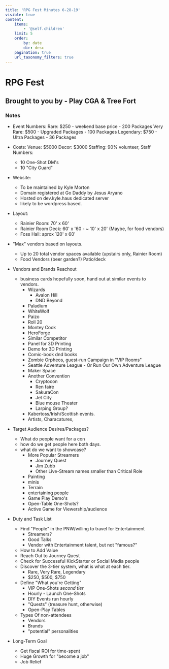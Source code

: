 ```yaml
---
title: 'RPG Fest Minutes 6-28-19'
visible: true
content:
    items:
        - '@self.children'
    limit: 5
    order:
        by: date
        dir: desc
    pagination: true
    url_taxonomy_filters: true
---
```


# RPG Fest
## Brought to you by - Play CGA & Tree Fort

### Notes

* Event Numbers: 
	Rare: $250 - weekend base price - 200 Packages
	Very Rare: $500 - Upgraded Packages - 100 Packages
	Legendary: $750 - Ultra Packages - 36 Packages
	
* Costs: 
Venue: $5000
Decor: $3000
Staffing: 90% volunteer, 
Staff Numbers: 
	* 10 One-Shot DM's
	* 10 "City Guard"
	


* Website: 
    * To be maintained by Kyle Morton
	* Domain registered at Go Daddy by Jesus Aryano
	* Hosted on dev.kyle.haus dedicated server
	* likely to be wordpress based. 

* Layout: 
	* Rainier Room: 70' x 60'
	* Rainier Room Deck: 60' x '60 - ~ 10' x 20' (Maybe, for food vendors)
	* Foss Hall: aprox 120' x 60'

* "Max" vendors based on layouts. 
	* Up to 20 total vendor spaces available (upstairs only, Rainier Room)
	* Food Vendors (beer garden?) Patio/deck
 
* Vendors and Brands Reachout
	* business cards hopefully soon, hand out at similar events to vendors. 
		* Wizards
			* Avalon Hill
			* DND Beyond
		* Paladium
		* WhiteWolf
		* Paizo
		* Roll 20
		* Montey Cook
		* HeroForge
		* Similar Competitor 
		* Panel for 3D Printing
		* Demo for 3D Printing
		* Comic-book dnd books
		* Zombie Orpheos, guest-run Campaign in "VIP Rooms"
		* Seattle Adventure League - Or Run Our Own Adventure League
		* Maker Space
		* Another Convention 
			* Cryptocon
			* Ren faire
			* SakuraCon
			* Jet City
			* Blue mouse Theater
			* Larping Group?
		* Kabertoss/Irish/Scottish events. 
		* Artists, Characatures, 

* Target Audience Desires/Packages?
	* What do people want for a con
	* how do we get people here both days. 
	* what do we want to showcase?
		* More Popular Streamers
			* Journey Quest
			* Jim Zubb
			* Other Live-Stream names smaller than Critical Role
		* Painting
		* minis
		* Terrain
		* entertaining people
		* Game Play Demo's
		* Open-Table One-Shots?
		* Active Game for Viewership/audience
 
* Duty and Task List
	* Find "People" in the PNW/willing to travel for Entertainment
		* Streamers?
		* Good Talks
		* Vendor with Entertainment talent, but not "famous?"
	* How to Add Value
	* Reach Out to Journey Quest
	* Check for Successful KickStarter or Social Media people 
	* Discover the 3-tier system, what is what at each tier. 
		* Rare, Very Rare, Legendary
		* $250, $500, $750
	* Define "What you're Getting" 
		* VIP One-Shots *second tier*
		* Hourly - Launch One-Shots
		* DIY Events run hourly 
		* "Quests" (treasure hunt, otherwise)
		* Open-Play Tables
	* Types Of non-attendees
		* Vendors
		* Brands
		* "potential" personalities
		
		
		
* Long-Term Goal
	* Get fiscal ROI for time-spent 
	* Huge Growth for "become a job"
	* Job Relief